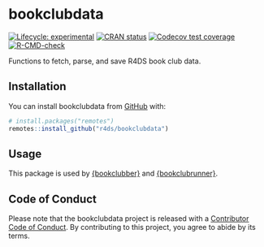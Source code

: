 
<!-- README.md is generated from README.Rmd. Please edit that file -->

# bookclubdata

<!-- badges: start -->

[![Lifecycle:
experimental](https://img.shields.io/badge/lifecycle-experimental-orange.svg)](https://lifecycle.r-lib.org/articles/stages.html#experimental)
[![CRAN
status](https://www.r-pkg.org/badges/version/bookclubdata)](https://CRAN.R-project.org/package=bookclubdata)
[![Codecov test
coverage](https://codecov.io/gh/r4ds/bookclubdata/branch/main/graph/badge.svg)](https://app.codecov.io/gh/r4ds/bookclubdata?branch=main)
[![R-CMD-check](https://github.com/r4ds/bookclubdata/actions/workflows/R-CMD-check.yaml/badge.svg)](https://github.com/r4ds/bookclubdata/actions/workflows/R-CMD-check.yaml)
<!-- badges: end -->

Functions to fetch, parse, and save R4DS book club data.

## Installation

You can install bookclubdata from [GitHub](https://github.com/) with:

``` r
# install.packages("remotes")
remotes::install_github("r4ds/bookclubdata")
```

## Usage

This package is used by
[{bookclubber}](https://github.com/r4ds/bookclubber) and
[{bookclubrunner}](https://github.com/r4ds/bookclubrunner).

## Code of Conduct

Please note that the bookclubdata project is released with a
[Contributor Code of
Conduct](https://r4ds.github.io/bookclubdata/CODE_OF_CONDUCT.html). By
contributing to this project, you agree to abide by its terms.
